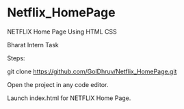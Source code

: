 # Netflix_HomePage

NETFLIX Home Page Using HTML CSS 

Bharat Intern Task 

Steps:

git clone https://github.com/GolDhruv/Netflix_HomePage.git

Open the project in any code editor.

Launch index.html for NETFLIX Home Page.
